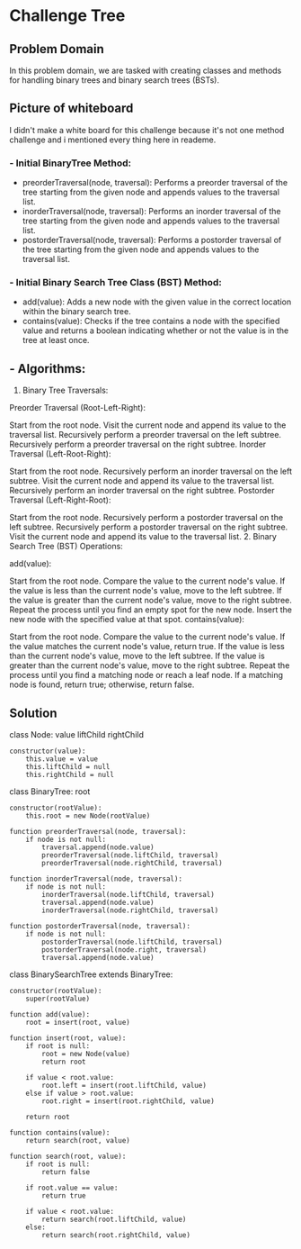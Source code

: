 # Challenge Tree
## Problem Domain
In this problem domain, we are tasked with creating classes and methods for handling binary trees and binary search trees (BSTs).
## Picture of whiteboard
I didn't make a white board for this challenge because it's not  one method challenge and i mentioned every thing here in reademe.

### - Initial BinaryTree  Method:
- preorderTraversal(node, traversal): Performs a preorder traversal of the tree starting from the given node and appends values to the traversal list.
- inorderTraversal(node, traversal): Performs an inorder traversal of the tree starting from the given node and appends values to the traversal list.
- postorderTraversal(node, traversal): Performs a postorder traversal of the tree starting from the given node and appends values to the traversal list.

### - Initial Binary Search Tree Class (BST)  Method:
- add(value): Adds a new node with the given value in the correct location within the binary search tree.
- contains(value): Checks if the tree contains a node with the specified value and returns a boolean indicating whether or not the value is in the tree at least once.

## - Algorithms:

1. Binary Tree Traversals:

Preorder Traversal (Root-Left-Right):

Start from the root node.
Visit the current node and append its value to the traversal list.
Recursively perform a preorder traversal on the left subtree.
Recursively perform a preorder traversal on the right subtree.
Inorder Traversal (Left-Root-Right):

Start from the root node.
Recursively perform an inorder traversal on the left subtree.
Visit the current node and append its value to the traversal list.
Recursively perform an inorder traversal on the right subtree.
Postorder Traversal (Left-Right-Root):

Start from the root node.
Recursively perform a postorder traversal on the left subtree.
Recursively perform a postorder traversal on the right subtree.
Visit the current node and append its value to the traversal list.
2. Binary Search Tree (BST) Operations:

add(value):

Start from the root node.
Compare the value to the current node's value.
If the value is less than the current node's value, move to the left subtree.
If the value is greater than the current node's value, move to the right subtree.
Repeat the process until you find an empty spot for the new node.
Insert the new node with the specified value at that spot.
contains(value):

Start from the root node.
Compare the value to the current node's value.
If the value matches the current node's value, return true.
If the value is less than the current node's value, move to the left subtree.
If the value is greater than the current node's value, move to the right subtree.
Repeat the process until you find a matching node or reach a leaf node.
If a matching node is found, return true; otherwise, return false.

## Solution

class Node:
value
liftChild
rightChild

    constructor(value):
        this.value = value
        this.liftChild = null
        this.rightChild = null

class BinaryTree:
root

    constructor(rootValue):
        this.root = new Node(rootValue)

    function preorderTraversal(node, traversal):
        if node is not null:
            traversal.append(node.value)
            preorderTraversal(node.liftChild, traversal)
            preorderTraversal(node.rightChild, traversal)

    function inorderTraversal(node, traversal):
        if node is not null:
            inorderTraversal(node.liftChild, traversal)
            traversal.append(node.value)
            inorderTraversal(node.rightChild, traversal)

    function postorderTraversal(node, traversal):
        if node is not null:
            postorderTraversal(node.liftChild, traversal)
            postorderTraversal(node.right, traversal)
            traversal.append(node.value)

class BinarySearchTree extends BinaryTree:

    constructor(rootValue):
        super(rootValue)

    function add(value):
        root = insert(root, value)

    function insert(root, value):
        if root is null:
            root = new Node(value)
            return root

        if value < root.value:
            root.left = insert(root.liftChild, value)
        else if value > root.value:
            root.right = insert(root.rightChild, value)

        return root

    function contains(value):
        return search(root, value)

    function search(root, value):
        if root is null:
            return false

        if root.value == value:
            return true

        if value < root.value:
            return search(root.liftChild, value)
        else:
            return search(root.rightChild, value)
